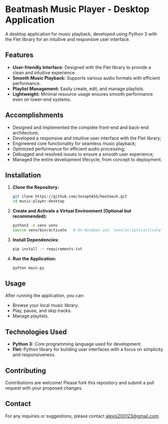 # **Beatmash** Music Player - Desktop Application

A desktop application for music playback, developed using Python 3 with the Flet library for an intuitive and responsive user interface.

## Features

- **User-friendly Interface:** Designed with the Flet library to provide a clean and intuitive experience.
- **Smooth Music Playback:** Supports various audio formats with efficient performance.
- **Playlist Management:** Easily create, edit, and manage playlists.
- **Lightweight:** Minimal resource usage ensures smooth performance even on lower-end systems.

## Accomplishments

* Designed and implemented the complete front-end and back-end architecture;
* Developed a responsive and intuitive user interface with the Flet library;
* Engineered core functionality for seamless music playback;
* Optimized performance for efficient audio processing;
* Debugged and resolved issues to ensure a smooth user experience;
* Managed the entire development lifecycle, from concept to deployment.

## Installation

1. **Clone the Repository:**
   ```bash
   git clone https://github.com/JosephASG/beatmash.git
   cd music-player-desktop
2. **Create and Activate a Virtual Environment (Optional but recommended):**
    ```bash
    python3 -m venv venv
    source venv/bin/activate   # On Windows use `venv\Scripts\activate`
3. **Install Dependencies:**
    ```bash 
    pip install -r requirements.txt
4. **Run the Application:**
    ```bash 
    python main.py
## Usage
After running the application, you can:
* Browse your local music library.
* Play, pause, and skip tracks.
* Manage playlists.
## Technologies Used 
- **Python 3:** Core programming language used for development.
- **Flet:** Python library for building user interfaces with a focus on simplicity and responsiveness.
## Contributing
Contributions are welcome! Please fork this repository and submit a pull request with your proposed changes.
## Contact
For any inquiries or suggestions, please contact alexis200123@gmail.com.